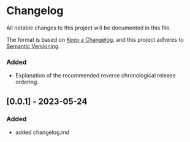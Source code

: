 # Changelog

All notable changes to this project will be documented in this file.

The format is based on [Keep a Changelog](https://keepachangelog.com/en/1.0.0/),
and this project adheres to [Semantic Versioning](https://semver.org/spec/v2.0.0.html).

### Added

- Explanation of the recommended reverse chronological release ordering.

## [0.0.1] - 2023-05-24

### Added

- added changelog.md
